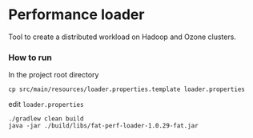 ﻿Performance loader
=========

Tool to create a distributed workload on Hadoop and Ozone clusters.

### How to run

In the project root directory

```
cp src/main/resources/loader.properties.template loader.properties
```

edit `loader.properties`

```
./gradlew clean build
java -jar ./build/libs/fat-perf-loader-1.0.29-fat.jar
```
